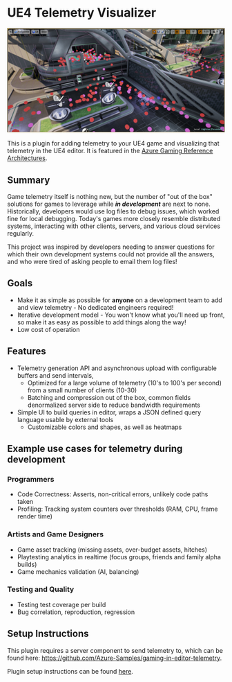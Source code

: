 # UE4 Telemetry Visualizer
![View Telemetry](docs/images/points.png)

This is a plugin for adding telemetry to your UE4 game and visualizing that telemetry in the UE4 editor. It is featured in the [Azure Gaming Reference Architectures](https://docs.microsoft.com/en-us/gaming/azure/reference-architectures/analytics-in-editor-debugging).  

## Summary
Game telemetry itself is nothing new, but the number of "out of the box" solutions for games to leverage while ___in development___ are next to none.  Historically, developers would use log files to debug issues, which worked fine for local debugging. Today's games more closely resemble distributed systems, interacting with other clients, servers, and various cloud services regularly.

This project was inspired by developers needing to answer questions for which their own development systems could not provide all the answers, and who were tired of asking people to email them log files!

## Goals
* Make it as simple as possible for __anyone__ on a development team to add and view telemetry - No dedicated engineers required!
* Iterative development model - You won't know what you'll need up front, so make it as easy as possible to add things along the way!
* Low cost of operation

## Features
* Telemetry generation API and asynchronous upload with configurable buffers and send intervals,
  * Optimized for a large volume of telemetry (10's to 100's per second) from a small number of clients (10-30)
  * Batching and compression out of the box, common fields denormalized server side to reduce bandwidth requirements
* Simple UI to build queries in editor, wraps a JSON defined query language usable by external tools
  * Customizable colors and shapes, as well as heatmaps

## Example use cases for telemetry during development
### Programmers
* Code Correctness: Asserts, non-critical errors, unlikely code paths taken
* Profiling: Tracking system counters over thresholds (RAM, CPU, frame render time)

### Artists and Game Designers
* Game asset tracking (missing assets, over-budget assets, hitches)
* Playtesting analytics in realtime (focus groups, friends and family alpha builds)
* Game mechanics validation (AI, balancing) 

### Testing and Quality
* Testing test coverage per build
* Bug correlation, reproduction, regression


## Setup Instructions
This plugin requires a server component to send telemetry to, which can be found here: https://github.com/Azure-Samples/gaming-in-editor-telemetry.

Plugin setup instructions can be found [here](docs/UE4_Instructions.md).